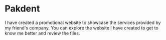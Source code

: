 # Pakdent
I have created a promotional website to showcase the services provided by my friend's company. You can explore the website I have created to get to know me better and review the files.
